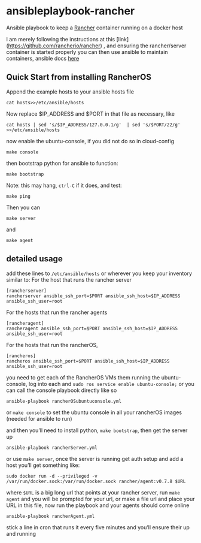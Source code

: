 # ansibleplaybook-rancher
Ansible playbook to keep a [Rancher](http://rancher.com/) container running on a docker host

 I am merely following the instructions at this [link] (https://github.com/rancherio/rancher)
, and ensuring the rancher/server container is started properly you can then use ansible to maintain 
containers, ansible docs [here](http://docs.ansible.com/ansible/docker_module.html)

## Quick Start from installing RancherOS

Append the example hosts to your ansible hosts file

```
cat hosts>>/etc/ansible/hosts
```

Now replace $IP_ADDRESS and $PORT in that file as necessary, like

```
cat hosts | sed 's/$IP_ADDRESS/127.0.0.1/g'  | sed 's/$PORT/22/g' >>/etc/ansible/hosts
```

now enable the ubuntu-console, if you did not do so in cloud-config

```
make console
```

then bootstrap python for ansible to function:

```
make bootstrap
```

Note: this may hang, `ctrl-C` if it does, and test:

```
make ping
```

Then you can 

```
make server
```

and

```
make agent
```

## detailed usage

add these lines to `/etc/ansible/hosts` or wherever you keep your inventory similar to:
For the host that runs the rancher server
```
[rancherserver]
rancherserver ansible_ssh_port=$PORT ansible_ssh_host=$IP_ADDRESS ansible_ssh_user=root
```

For the hosts that run the rancher agents
```
[rancheragent]
rancheragent ansible_ssh_port=$PORT ansible_ssh_host=$IP_ADDRESS ansible_ssh_user=root
```

For the hosts that run the rancherOS, 
```
[rancheros]
rancheros ansible_ssh_port=$PORT ansible_ssh_host=$IP_ADDRESS ansible_ssh_user=root
```
you need to get each of the RancherOS VMs them running the ubuntu-console, log into each and `sudo ros service enable ubuntu-console;`
or you can call the console playbook directly like so
```
ansible-playbook rancherOSubuntuconsole.yml
```
or `make console` to set the ubuntu console in all your rancherOS images (needed for ansible to run)

and then you’ll need to install python, `make bootstrap`, then get the server up
```
ansible-playbook rancherServer.yml
```
or use `make server`, once the server is running get auth setup and add a host you’ll get something like:
```
sudo docker run -d --privileged -v /var/run/docker.sock:/var/run/docker.sock rancher/agent:v0.7.8 $URL
```
where `$URL` is a big long url that points at your rancher server, run `make agent` and you will be prompted for your url, or make a file url and place your URL in this file, now run the playbook and your agents should come online
```
ansible-playbook rancherAgent.yml
```
stick a line in cron that runs it every five minutes and you’ll ensure their up and running
